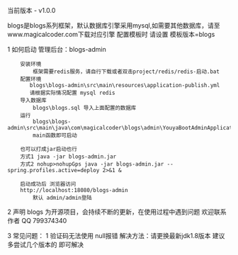当前版本 - v1.0.0

blogs是blogs系列框架，默认数据库引擎采用mysql,如需要其他数据库，请至www.magicalcoder.com下载对应引擎
配置模板时 请设置 模板版本=blogs

1 如何启动
    管理后台：blogs-admin
        
        安装环境
            框架需要redis服务，请自行下载或者双击project/redis/redis-启动.bat
        配置环境
           blogs\blogs-admin\src\main\resources\application-publish.yml
           请根据实际情况配置 mysql redis
        导入数据库
            blogs\blogs.sql 导入上面配置的数据库
        运行
            blogs\blogs-admin\src\main\java\com\magicalcoder\blogs\admin\YouyaBootAdminApplication.java
            main函数即可启动
        
        也可以打成jar启动也行
        方式1 java -jar blogs-admin.jar
        方式2 nohup>nohupGps java -jar blogs-admin.jar --spring.profiles.active=deploy 2>&1 &
        
        启动成功后 浏览器访问
        http://localhost:18080/blogs-admin
            默认 admin/admin登陆
        
2 声明
    blogs 为开源项目，会持续不断的更新，在使用过程中遇到问题 欢迎联系作者 QQ 799374340

3 常见问题：
    1 验证码无法使用 null报错 解决方法：请更换最新jdk1.8版本 建议多尝试几个版本的 即可解决
